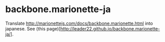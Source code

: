 backbone.marionette-ja
======================

Translate http://marionettejs.com/docs/backbone.marionette.html into japanese.
See (this page)[http://leader22.github.io/backbone.marionette-ja/].
